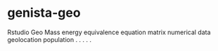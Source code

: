 # genista-geo
Rstudio Geo Mass energy equivalence equation matrix numerical data geolocation population
.
.
.
.
.




